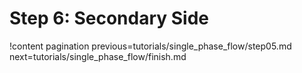 # Step 6: Secondary Side

!content pagination previous=tutorials/single_phase_flow/step05.md
                    next=tutorials/single_phase_flow/finish.md
